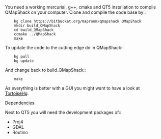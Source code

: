 You need a working mercurial, g++, cmake and QT5 installation to compile QMapShack on your computer. Clone and compile the code base by::

        hg clone https://bitbucket.org/maproom/qmapshack QMapShack
        mkdir build_QMapShack
        cd build_QMapShack
        ccmake ../QMapShack
        make

To update the code to the cutting edge do in QMapShack::

        hg pull
        hg update

And change back to build_QMapShack::

        make

As everything is better with a GUI you might want to have a look at [TortoiseHg](http://tortoisehg.bitbucket.org/).

Dependencies

Next to QT5 you will need the development packages of::

* Proj4
* GDAL
* Routino
